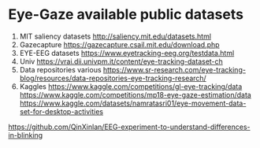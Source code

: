# Eye-Gaze available public datasets

1. MIT saliency datasets http://saliency.mit.edu/datasets.html  
2. Gazecapture https://gazecapture.csail.mit.edu/download.php  
3. EYE-EEG datasets https://www.eyetracking-eeg.org/testdata.html  
4. Univ https://vrai.dii.univpm.it/content/eye-tracking-dataset-ch  
5. Data repositories various https://www.sr-research.com/eye-tracking-blog/resources/data-repositories-eye-tracking-research/
6. Kaggles https://www.kaggle.com/competitions/gl-eye-tracking/data  
https://www.kaggle.com/competitions/mp18-eye-gaze-estimation/data  
https://www.kaggle.com/datasets/namratasri01/eye-movement-data-set-for-desktop-activities  


https://github.com/QinXinlan/EEG-experiment-to-understand-differences-in-blinking 
